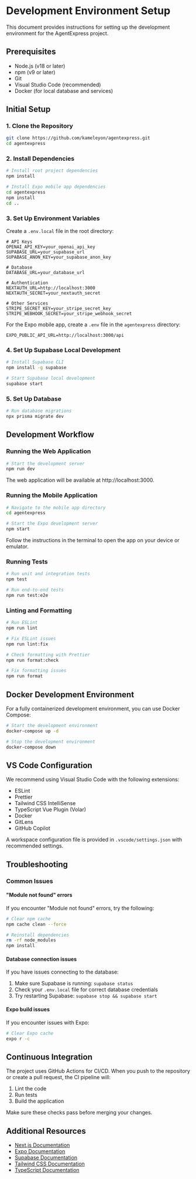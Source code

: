 # Development Environment Setup

This document provides instructions for setting up the development environment for the AgentExpress project.

## Prerequisites

- Node.js (v18 or later)
- npm (v9 or later)
- Git
- Visual Studio Code (recommended)
- Docker (for local database and services)

## Initial Setup

### 1. Clone the Repository

```bash
git clone https://github.com/kameleyon/agentexpress.git
cd agentexpress
```

### 2. Install Dependencies

```bash
# Install root project dependencies
npm install

# Install Expo mobile app dependencies
cd agentexpress
npm install
cd ..
```

### 3. Set Up Environment Variables

Create a `.env.local` file in the root directory:

```
# API Keys
OPENAI_API_KEY=your_openai_api_key
SUPABASE_URL=your_supabase_url
SUPABASE_ANON_KEY=your_supabase_anon_key

# Database
DATABASE_URL=your_database_url

# Authentication
NEXTAUTH_URL=http://localhost:3000
NEXTAUTH_SECRET=your_nextauth_secret

# Other Services
STRIPE_SECRET_KEY=your_stripe_secret_key
STRIPE_WEBHOOK_SECRET=your_stripe_webhook_secret
```

For the Expo mobile app, create a `.env` file in the `agentexpress` directory:

```
EXPO_PUBLIC_API_URL=http://localhost:3000/api
```

### 4. Set Up Supabase Local Development

```bash
# Install Supabase CLI
npm install -g supabase

# Start Supabase local development
supabase start
```

### 5. Set Up Database

```bash
# Run database migrations
npx prisma migrate dev
```

## Development Workflow

### Running the Web Application

```bash
# Start the development server
npm run dev
```

The web application will be available at http://localhost:3000.

### Running the Mobile Application

```bash
# Navigate to the mobile app directory
cd agentexpress

# Start the Expo development server
npm start
```

Follow the instructions in the terminal to open the app on your device or emulator.

### Running Tests

```bash
# Run unit and integration tests
npm test

# Run end-to-end tests
npm run test:e2e
```

### Linting and Formatting

```bash
# Run ESLint
npm run lint

# Fix ESLint issues
npm run lint:fix

# Check formatting with Prettier
npm run format:check

# Fix formatting issues
npm run format
```

## Docker Development Environment

For a fully containerized development environment, you can use Docker Compose:

```bash
# Start the development environment
docker-compose up -d

# Stop the development environment
docker-compose down
```

## VS Code Configuration

We recommend using Visual Studio Code with the following extensions:

- ESLint
- Prettier
- Tailwind CSS IntelliSense
- TypeScript Vue Plugin (Volar)
- Docker
- GitLens
- GitHub Copilot

A workspace configuration file is provided in `.vscode/settings.json` with recommended settings.

## Troubleshooting

### Common Issues

#### "Module not found" errors

If you encounter "Module not found" errors, try the following:

```bash
# Clear npm cache
npm cache clean --force

# Reinstall dependencies
rm -rf node_modules
npm install
```

#### Database connection issues

If you have issues connecting to the database:

1. Make sure Supabase is running: `supabase status`
2. Check your `.env.local` file for correct database credentials
3. Try restarting Supabase: `supabase stop && supabase start`

#### Expo build issues

If you encounter issues with Expo:

```bash
# Clear Expo cache
expo r -c
```

## Continuous Integration

The project uses GitHub Actions for CI/CD. When you push to the repository or create a pull request, the CI pipeline will:

1. Lint the code
2. Run tests
3. Build the application

Make sure these checks pass before merging your changes.

## Additional Resources

- [Next.js Documentation](https://nextjs.org/docs)
- [Expo Documentation](https://docs.expo.dev)
- [Supabase Documentation](https://supabase.io/docs)
- [Tailwind CSS Documentation](https://tailwindcss.com/docs)
- [TypeScript Documentation](https://www.typescriptlang.org/docs)
